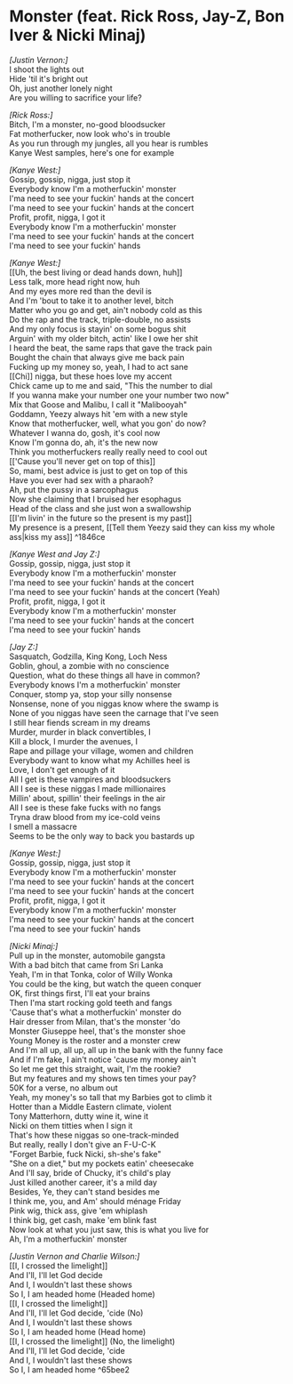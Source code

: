 # Monster (feat. Rick Ross, Jay-Z, Bon Iver & Nicki Minaj)

_[Justin Vernon:]_  
I shoot the lights out  
Hide 'til it's bright out  
Oh, just another lonely night  
Are you willing to sacrifice your life?  

_[Rick Ross:]_  
Bitch, I'm a monster, no-good bloodsucker  
Fat motherfucker, now look who's in trouble  
As you run through my jungles, all you hear is rumbles  
Kanye West samples, here's one for example  

_[Kanye West:]_  
Gossip, gossip, nigga, just stop it  
Everybody know I'm a motherfuckin' monster  
I'ma need to see your fuckin' hands at the concert  
I'ma need to see your fuckin' hands at the concert  
Profit, profit, nigga, I got it  
Everybody know I'm a motherfuckin' monster  
I'ma need to see your fuckin' hands at the concert  
I'ma need to see your fuckin' hands  

_[Kanye West:]_  
[[Uh, the best living or dead hands down, huh]]  
Less talk, more head right now, huh  
And my eyes more red than the devil is  
And I'm 'bout to take it to another level, bitch  
Matter who you go and get, ain't nobody cold as this  
Do the rap and the track, triple-double, no assists  
And my only focus is stayin' on some bogus shit  
Arguin' with my older bitch, actin' like I owe her shit  
I heard the beat, the same raps that gave the track pain  
Bought the chain that always give me back pain  
Fucking up my money so, yeah, I had to act sane  
[[Chi]] nigga, but these hoes love my accent  
Chick came up to me and said, "This the number to dial  
If you wanna make your number one your number two now"  
Mix that Goose and Malibu, I call it "Malibooyah"  
Goddamn, Yeezy always hit 'em with a new style  
Know that motherfucker, well, what you gon' do now?  
Whatever I wanna do, gosh, it's cool now  
Know I'm gonna do, ah, it's the new now  
Think you motherfuckers really really need to cool out  
[['Cause you'll never get on top of this]]  
So, mami, best advice is just to get on top of this  
Have you ever had sex with a pharaoh?  
Ah, put the pussy in a sarcophagus  
Now she claiming that I bruised her esophagus  
Head of the class and she just won a swallowship  
[[I'm livin' in the future so the present is my past]]  
My presence is a present, [[Tell them Yeezy said they can kiss my whole ass|kiss my ass]]   ^1846ce

_[Kanye West and Jay Z:]_  
Gossip, gossip, nigga, just stop it  
Everybody know I'm a motherfuckin' monster  
I'ma need to see your fuckin' hands at the concert  
I'ma need to see your fuckin' hands at the concert (Yeah)  
Profit, profit, nigga, I got it  
Everybody know I'm a motherfuckin' monster  
I'ma need to see your fuckin' hands at the concert  
I'ma need to see your fuckin' hands  

_[Jay Z:]_  
Sasquatch, Godzilla, King Kong, Loch Ness  
Goblin, ghoul, a zombie with no conscience  
Question, what do these things all have in common?  
Everybody knows I'm a motherfuckin' monster  
Conquer, stomp ya, stop your silly nonsense  
Nonsense, none of you niggas know where the swamp is  
None of you niggas have seen the carnage that I've seen  
I still hear fiends scream in my dreams  
Murder, murder in black convertibles, I  
Kill a block, I murder the avenues, I  
Rape and pillage your village, women and children  
Everybody want to know what my Achilles heel is  
Love, I don't get enough of it  
All I get is these vampires and bloodsuckers  
All I see is these niggas I made millionaires  
Millin' about, spillin' their feelings in the air  
All I see is these fake fucks with no fangs  
Tryna draw blood from my ice-cold veins  
I smell a massacre  
Seems to be the only way to back you bastards up  

_[Kanye West:]_  
Gossip, gossip, nigga, just stop it  
Everybody know I'm a motherfuckin' monster  
I'ma need to see your fuckin' hands at the concert  
I'ma need to see your fuckin' hands at the concert  
Profit, profit, nigga, I got it  
Everybody know I'm a motherfuckin' monster  
I'ma need to see your fuckin' hands at the concert  
I'ma need to see your fuckin' hands  

_[Nicki Minaj:]_  
Pull up in the monster, automobile gangsta  
With a bad bitch that came from Sri Lanka  
Yeah, I'm in that Tonka, color of Willy Wonka  
You could be the king, but watch the queen conquer  
OK, first things first, I'll eat your brains  
Then I'ma start rocking gold teeth and fangs  
'Cause that's what a motherfuckin' monster do  
Hair dresser from Milan, that's the monster 'do  
Monster Giuseppe heel, that's the monster shoe  
Young Money is the roster and a monster crew  
And I'm all up, all up, all up in the bank with the funny face  
And if I'm fake, I ain't notice 'cause my money ain't  
So let me get this straight, wait, I'm the rookie?  
But my features and my shows ten times your pay?  
50K for a verse, no album out  
Yeah, my money's so tall that my Barbies got to climb it  
Hotter than a Middle Eastern climate, violent  
Tony Matterhorn, dutty wine it, wine it  
Nicki on them titties when I sign it  
That's how these niggas so one-track-minded  
But really, really I don't give an F-U-C-K  
"Forget Barbie, fuck Nicki, sh-she's fake"  
"She on a diet," but my pockets eatin' cheesecake  
And I'll say, bride of Chucky, it's child's play  
Just killed another career, it's a mild day  
Besides, Ye, they can't stand besides me  
I think me, you, and Am' should ménage Friday  
Pink wig, thick ass, give 'em whiplash  
I think big, get cash, make 'em blink fast  
Now look at what you just saw, this is what you live for  
Ah, I'm a motherfuckin' monster  

_[Justin Vernon and Charlie Wilson:]_  
[[I, I crossed the limelight]]  
And I'll, I'll let God decide  
And I, I wouldn't last these shows  
So I, I am headed home (Headed home)  
[[I, I crossed the limelight]]  
And I'll, I'll let God decide, 'cide (No)  
And I, I wouldn't last these shows  
So I, I am headed home (Head home)  
[[I, I crossed the limelight]] (No, the limelight)  
And I'll, I'll let God decide, 'cide  
And I, I wouldn't last these shows  
So I, I am headed home ^65bee2

